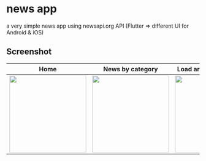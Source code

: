 # news app
a very simple news app using newsapi.org API (Flutter => different UI for Android & iOS)

 ## Screenshot


 Home                           | News by category                             | Load article in WebView
:------------------------------------------:|:-------------------------------------------:|:-------------------------------------------:
 <img src="files/home.png" width="200">     | <img src="files/news.png" width="200">    | <img src="files/webview.png" width="200">
